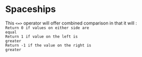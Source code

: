 # Spaceships

This <code><=></code> operator will offer combined comparison in that it will : <br>
<code>Return 0 if values on either side are equal</code><br>
<code>Return 1 if value on the left is greater</code><br>
<code>Return -1 if the value on the right is greater</code>